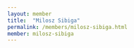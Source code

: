 ```yaml
---
layout: member
title:  "Milosz Sibiga"
permalink: /members/milosz-sibiga.html
member: milosz-sibiga
---
```

